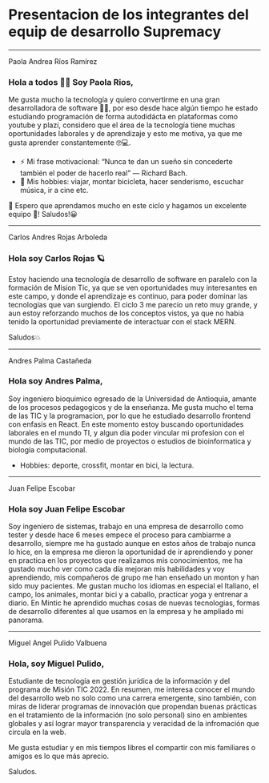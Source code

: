 # Presentacion de los integrantes del equip de desarrollo Supremacy
---

Paola Andrea Ríos Ramírez

### Hola a todos 👋🙂 Soy Paola Rios,

Me gusta mucho la tecnología y quiero convertirme en una gran desarrolladora de software 👩‍💻, por eso desde hace algún tiempo he estado estudiando programación de forma autodidácta en plataformas como youtube y plazi, considero que el área de la tecnología tiene muchas oportunidades laborales y de aprendizaje y esto me motiva, ya que me gusta aprender constantemente 🤓💻.

- ⚡ Mi frase motivacional: “Nunca te dan un sueño sin concederte también el poder de hacerlo real” ― Richard Bach.
- 🚵 Mis hobbies: viajar, montar bicicleta, hacer senderismo, escuchar música, ir a cine etc.

🙂 Espero que aprendamos mucho en este ciclo y hagamos un excelente equipo 💪! Saludos!😀


---

Carlos Andres Rojas Arboleda

### Hola soy Carlos Rojas 🪐

Estoy haciendo una tecnología de desarrollo de software en paralelo con la formación de Mision Tic, ya que se ven oportunidades muy interesantes en este campo, y donde el aprendizaje es continuo, para poder dominar las tecnologías que van surgiendo. El ciclo 3 me parecio un reto muy grande, y aun estoy reforzando muchos de los conceptos vistos, ya que no habia tenido la oportunidad previamente de interactuar con el stack MERN.

Saludos💥

---

Andres Palma Castañeda

### Hola soy Andres Palma,

Soy ingeniero bioquimico egresado de la Universidad de Antioquia, amante de los procesos pedagogicos y de la enseñanza. Me gusta mucho el tema de las TIC y la programacion, por lo que he estudiado desarrollo frontend con enfasis en React. En este momento estoy buscando oportunidades laborales en el mundo TI, y algun dia poder vincular mi profesion con el mundo de las TIC, por medio de proyectos o estudios de bioinformatica y biologia computacional.

- Hobbies: deporte, crossfit, montar en bici, la lectura.

---

Juan Felipe Escobar

### Hola soy Juan Felipe Escobar

Soy ingeniero de sistemas, trabajo en una empresa de desarrollo como tester y desde hace 6 meses empece el proceso para cambiarme a desarrollo, siempre me ha gustado aunque en estos años de trabajo nunca lo hice, en la empresa me dieron la oportunidad de ir aprendiendo y poner en practica en los proyectos que realizamos mis conocimientos, me ha gustado mucho ver como cada día mejoran mis habilidades y voy aprendiendo, mis compañeros de grupo me han enseñado un monton y han sido muy pacientes.
Me gustan mucho los idiomas en especial el Italiano, el campo, los animales, montar bici y a caballo, practicar yoga y entrenar a diario.
En Mintic he aprendido muchas cosas de nuevas tecnologias, formas de desarrollo diferentes al que usamos en la empresa y he ampliado mi panorama.

---

Miguel Angel Pulido Valbuena

### Hola, soy Miguel Pulido,

Estudiante de tecnología en gestión jurídica de la información y del programa de Misión TIC 2022. En resumen, me interesa conocer el mundo del desarrollo web no solo como una carrera emergente, sino también, con miras de liderar programas de innovación que propendan buenas prácticas en el tratamiento de la información (no solo personal) sino en ambientes globales y así lograr mayor transparencia y veracidad de la infromación que circula en la web.

Me gusta estudiar y en mis tiempos libres el compartir con mis familiares o amigos es lo que más aprecio.

Saludos.
